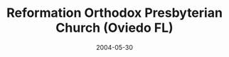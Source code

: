---
date: &id001 2004-05-30
end_date: null
location:
  address: 1231 Reformation Drive
  city: Oviedo
  state: FL
minister:
- end: 2004-05-30
  name: Eric Watkins
  start: 2003-01-01
  type: Organizing Pastor
- end: 2008-01-01
  name: Eric Watkins
  start: 2004-01-01
  type: pastor
- end: null
  name: Stephen Oharek
  start: 2008-01-01
  type: pastor
- end: null
  name: David Chilton
  start: 2004-01-01
  type: Associate Pastor
ministers:
- Eric Watkins
- Eric Watkins
- Stephen Oharek
- David Chilton
name: Reformation Orthodox Presbyterian Church
names:
- end: 2004-05-30
  name: Reformation Orthodox Presbyterian mission work
  start: 2003-09-07
- end: null
  name: Reformation Orthodox Presbyterian Church
  start: 2004-05-30
origination_date: *id001
raw_data: "FLORIDA  Oviedo\nReformation Orthodox Presbyterian mission work (September\
  \ 7, 2003\u2013May 30, 2004)\nReformation Orthodox Presbyterian Church  (May 30,\
  \ 2004\u2013 )\nMeeting at Reformed Theological Seminary, 1231 Reformation Drive\n\
  Org. Pastor: Eric Watkins, 2003\u20134\nPastors: Eric Watkins, 2004\u20138\nStephen\
  \ Oharek, 2008\u2013\nAssoc. Pastor: David Chilton, 2004\u2013"
received_from: MISSING
states:
- FL
status:
  active: true
  end_date: null
  reason: null
  received_from: null
  withdrawal_to: null
title: Reformation Orthodox Presbyterian Church (Oviedo FL)

---